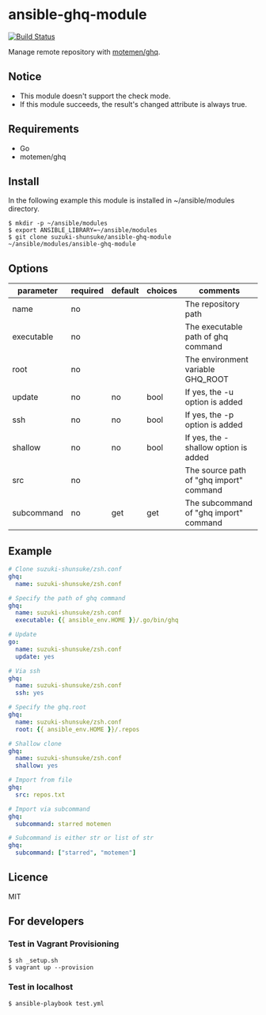 # ansible-ghq-module

[![Build Status](https://travis-ci.org/suzuki-shunsuke/ansible-ghq-module.svg?branch=master)](https://travis-ci.org/suzuki-shunsuke/ansible-ghq-module)

Manage remote repository with [motemen/ghq](https://github.com/motemen/ghq).

## Notice

* This module doesn't support the check mode.
* If this module succeeds, the result's changed attribute is always true.

## Requirements

* Go
* motemen/ghq

## Install

In the following example this module is installed in ~/ansible/modules directory.

```
$ mkdir -p ~/ansible/modules
$ export ANSIBLE_LIBRARY=~/ansible/modules
$ git clone suzuki-shunsuke/ansible-ghq-module ~/ansible/modules/ansible-ghq-module
```

## Options

parameter | required | default | choices | comments
--- | --- | --- | --- | ---
name | no | | | The repository path
executable | no | | | The executable path of ghq command
root | no | | | The environment variable GHQ_ROOT
update | no | no | bool | If yes, the -u option is added
ssh | no | no | bool | If yes, the -p option is added
shallow | no | no | bool | If yes, the -shallow option is added
src | no | | | The source path of "ghq import" command
subcommand | no | get | get | The subcommand of "ghq import" command

## Example

```yaml
# Clone suzuki-shunsuke/zsh.conf
ghq:
  name: suzuki-shunsuke/zsh.conf

# Specify the path of ghq command
ghq:
  name: suzuki-shunsuke/zsh.conf
  executable: {{ ansible_env.HOME }}/.go/bin/ghq

# Update
go:
  name: suzuki-shunsuke/zsh.conf
  update: yes

# Via ssh
ghq:
  name: suzuki-shunsuke/zsh.conf
  ssh: yes

# Specify the ghq.root
ghq:
  name: suzuki-shunsuke/zsh.conf
  root: {{ ansible_env.HOME }}/.repos

# Shallow clone
ghq:
  name: suzuki-shunsuke/zsh.conf
  shallow: yes

# Import from file
ghq:
  src: repos.txt

# Import via subcommand
ghq:
  subcommand: starred motemen

# Subcommand is either str or list of str
ghq:
  subcommand: ["starred", "motemen"]
```

## Licence

MIT

## For developers

### Test in Vagrant Provisioning

```
$ sh _setup.sh
$ vagrant up --provision
```

### Test in localhost

```
$ ansible-playbook test.yml
```

